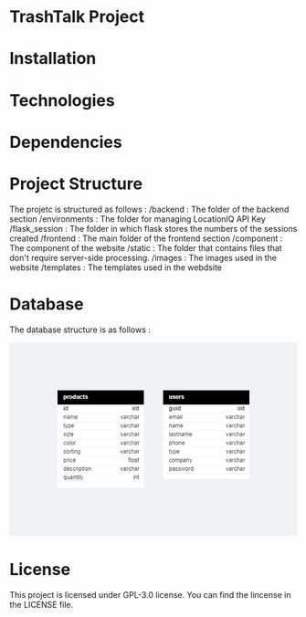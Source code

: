 # TrashTalk Project
# Installation
# Technologies
# Dependencies
# Project Structure
The projetc is structured as follows :
/backend : The folder of the backend section
/environments : The folder for managing LocationIQ API Key
/flask_session : The folder in which flask stores the numbers of the sessions created
/frontend : The main folder of the frontend section
  /component : The component of the website
  /static : The folder that contains files that don't require server-side processing.
    /images : The images used in the website
  /templates : The templates used in the webdsite
# Database
The database structure is as follows :

![alt text](https://github.com/Dxvy/TOMATIS-PERROT--NASI-MARTHELY-ymmersionb3/blob/main/database_schema.png?raw=true)
# License
This project is licensed under GPL-3.0 license. You can find the lincense in the LICENSE file.
